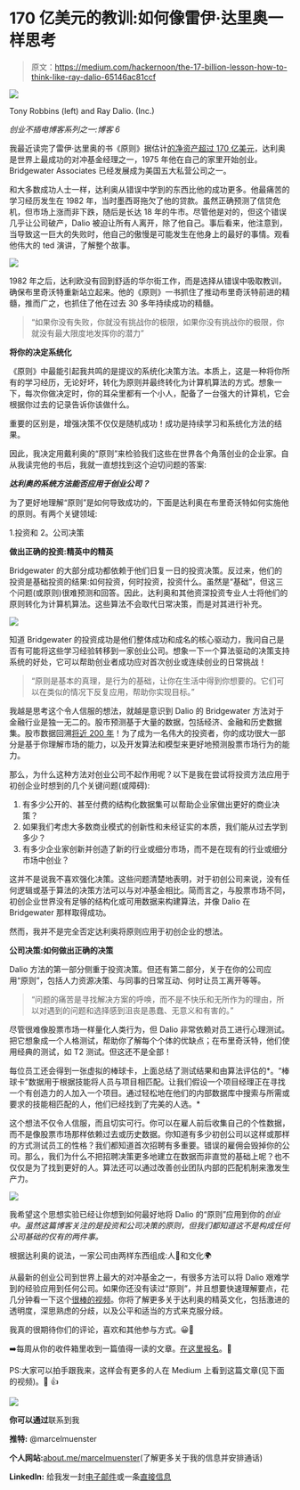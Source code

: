 # 170 亿美元的教训:如何像雷伊·达里奥一样思考

> 原文：<https://medium.com/hackernoon/the-17-billion-lesson-how-to-think-like-ray-dalio-65146ac81ccf>

![](img/cb5adf361ce414693d64c3656eed24f4.png)

Tony Robbins (left) and Ray Dalio. (Inc.)

*创业不插电博客系列之一:博客 6*

我最近读完了雷伊·达里奥的书《原则》据估计[的净资产超过 170 亿美元](https://en.wikipedia.org/wiki/Ray_Dalio)，达利奥是世界上最成功的对冲基金经理之一，1975 年他在自己的家里开始创业。Bridgewater Associates 已经发展成为美国五大私营公司之一。

和大多数成功人士一样，达利奥从错误中学到的东西比他的成功更多。他最痛苦的学习经历发生在 1982 年，当时墨西哥拖欠了他的贷款。虽然正确预测了信贷危机，但市场上涨而非下跌，随后是长达 18 年的牛市。尽管他是对的，但这个错误几乎让公司破产，Dalio 被迫让所有人离开，除了他自己。事后看来，他注意到，当导致这一巨大的失败时，他自己的傲慢是可能发生在他身上的最好的事情。观看他伟大的 ted 演讲，了解整个故事。

![](img/21b63c9f862a843194151524b85618e8.png)

1982 年之后，达利欧没有回到舒适的华尔街工作，而是选择从错误中吸取教训，确保布里奇沃特重新站立起来。他的《原则》一书抓住了推动布里奇沃特前进的精髓，推而广之，也抓住了他在过去 30 多年持续成功的精髓。

> “如果你没有失败，你就没有挑战你的极限，如果你没有挑战你的极限，你就没有最大限度地发挥你的潜力”

**将你的决定系统化**

《原则》中最能引起我共鸣的是提议的系统化决策方法。本质上，这是一种将你所有的学习经历，无论好坏，转化为原则并最终转化为计算机算法的方式。想象一下，每次你做决定时，你的耳朵里都有一个小人，配备了一台强大的计算机，它会根据你过去的记录告诉你该做什么。

重要的区别是，增强决策不仅仅是随机成功！成功是持续学习和系统化方法的结果。

因此，我决定用戴利奥的“原则”来检验我们这些在世界各个角落创业的企业家。自从我读完他的书后，我就一直想找到这个迫切问题的答案:

***达利奥的系统方法能否应用于创业公司？***

为了更好地理解“原则”是如何导致成功的，下面是达利奥在布里奇沃特如何实施他的原则。有两个关键领域:

1.投资和 2。公司决策

**做出正确的投资:精英中的精英**

Bridgewater 的大部分成功都依赖于他们日复一日的投资决策。反过来，他们的投资是基础投资的结果:如何投资，何时投资，投资什么。虽然是“基础”，但这三个问题(或原则)很难预测和回答。因此，达利奥和其他资深投资专业人士将他们的原则转化为计算机算法。这些算法不会取代日常决策，而是对其进行补充。

![](img/ae430a47d561125ae69d52550e38818e.png)

知道 Bridgewater 的投资成功是他们整体成功和成名的核心驱动力，我问自己是否有可能将这些学习经验转移到一家创业公司。想象一下一个算法驱动的决策支持系统的好处，它可以帮助创业者成功应对首次创业或连续创业的日常挑战！

> “原则是基本的真理，是行为的基础，让你在生活中得到你想要的。它们可以在类似的情况下反复应用，帮助你实现目标。”

我越是思考这个令人信服的想法，就越是意识到 Dalio 的 Bridgewater 方法对于金融行业是独一无二的。股市预测基于大量的数据，包括经济、金融和历史数据集。股市数据回溯[将近 200 年](http://jasonzweig.com/does-stock-market-data-really-go-back-200-years/)！为了成为一名伟大的投资者，你的成功很大一部分是基于你理解市场的能力，以及开发算法和模型来更好地预测股票市场行为的能力。

那么，为什么这种方法对创业公司不起作用呢？以下是我在尝试将投资方法应用于初创企业时想到的几个关键问题(或障碍):

1.  有多少公开的、甚至付费的结构化数据集可以帮助企业家做出更好的商业决策？
2.  如果我们考虑大多数商业模式的创新性和未经证实的本质，我们能从过去学到多少？
3.  有多少企业家创新并创造了新的行业或细分市场，而不是在现有的行业或细分市场中创业？

这并不是说我不喜欢强化决策。这些问题清楚地表明，对于初创公司来说，没有任何逻辑或基于算法的决策方法可以与对冲基金相比。简而言之，与股票市场不同，初创企业世界没有足够的结构化或可用数据来构建算法，并像 Dalio 在 Bridgewater 那样取得成功。

然而，我并不是完全否定达利奥将原则应用于初创企业的想法。

**公司决策:如何做出正确的决策**

Dalio 方法的第一部分侧重于投资决策。但还有第二部分，关于在你的公司应用“原则”，包括人力资源决策、与同事的日常互动、何时让员工离开等等。

> “问题的痛苦是寻找解决方案的呼唤，而不是不快乐和无所作为的理由，所以对遇到的问题和选择感到沮丧是愚蠢、无意义和有害的。”

尽管很难像股票市场一样量化人类行为，但 Dalio 非常依赖对员工进行心理测试。把它想象成一个人格测试，帮助你了解每个个体的优缺点；在布里奇沃特，他们使用经典的测试，如 T2 测试。但这还不是全部！

每位员工还会得到一张虚拟的棒球卡，上面总结了测试结果和由算法评估的*。“棒球卡”数据用于根据技能将人员与项目相匹配。让我们假设一个项目经理正在寻找一个有创造力的人加入一个项目。通过轻松地在他们的内部数据库中搜索与所需或要求的技能相匹配的人，他们已经找到了完美的人选。*

这个想法不仅令人信服，而且切实可行。你可以在雇人前后收集自己的个性数据，而不是像股票市场那样依赖过去或历史数据。你知道有多少初创公司以这样或那样的方式测试员工的性格？我们都知道首次招聘有多重要。错误的雇佣会毁掉你的公司。那么，我们为什么不把招聘决策更多地建立在数据而非直觉的基础上呢？也不仅仅是为了找到更好的人。算法还可以通过改善创业团队内部的匹配机制来激发生产力。

![](img/c9d1daa6b62b9d301c9f107490c1d265.png)

我希望这个思想实验已经让你想到如何最好地将 Dalio 的“原则”应用到你的*创业中。虽然这篇博客关注的是投资和公司决策的原则，但我们都知道这不是构成任何公司基础的仅有的两件事。*

根据达利奥的说法，一家公司由两样东西组成:人👫和文化🌍

从最新的创业公司到世界上最大的对冲基金之一，有很多方法可以将 Dalio 艰难学到的经验应用到任何公司。如果你还没有读过“原则”，并且想要快速理解要点，花几分钟看一下这个[很棒的视频](https://www.youtube.com/watch?v=B9XGUpQZY38)。你将了解更多关于达利奥的精英文化，包括激进的透明度，深思熟虑的分歧，以及公平和适当的方式来克服分歧。

我真的很期待你们的评论，喜欢和其他参与方式。😀🙏

➡️每周从你的收件箱里收到一篇值得一读的文章。[在这里报名](https://goo.gl/forms/p6gnR2OTUiZc47in2)。🙏

PS:大家可以拍手跟我来，这样会有更多的人在 Medium 上看到这篇文章(见下面的视频)。👏 👍

![](img/f8055784103753535e8de3f0550d30b1.png)

**你可以通过**联系到我

**推特:** @marcelmuenster

**个人网站:**[about.me/marcelmuenster](http://about.me/marcelmuenster)(了解更多关于我的信息并安排通话)

**LinkedIn:** 给我发一封[电子邮件](https://www.linkedin.com/in/marcelmuenster/)或一条[直接信息](https://www.linkedin.com/in/marcelmuenster/)